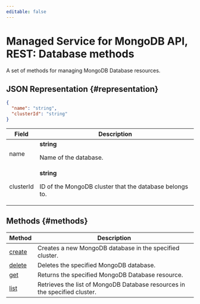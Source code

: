 ```yaml
---
editable: false
---
```


# Managed Service for MongoDB API, REST: Database methods
A set of methods for managing MongoDB Database resources.
## JSON Representation {#representation}
```json 
{
  "name": "string",
  "clusterId": "string"
}
```
 
Field | Description
--- | ---
name | **string**<br><p>Name of the database.</p> 
clusterId | **string**<br><p>ID of the MongoDB cluster that the database belongs to.</p> 

## Methods {#methods}
Method | Description
--- | ---
[create](create.md) | Creates a new MongoDB database in the specified cluster.
[delete](delete.md) | Deletes the specified MongoDB database.
[get](get.md) | Returns the specified MongoDB Database resource.
[list](list.md) | Retrieves the list of MongoDB Database resources in the specified cluster.